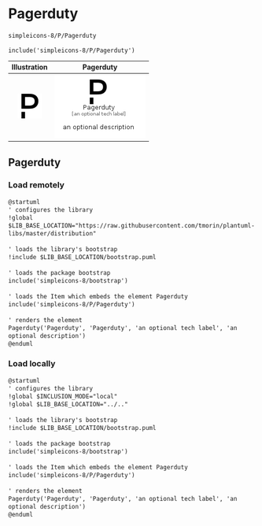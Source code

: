 # Pagerduty


```text
simpleicons-8/P/Pagerduty
```

```text
include('simpleicons-8/P/Pagerduty')
```



| Illustration | Pagerduty |
| :---: | :---: |
| ![illustration for Illustration](../../simpleicons-8/P/Pagerduty.png) | ![illustration for Pagerduty](../../simpleicons-8/P/Pagerduty.Local.png) |




## Pagerduty

### Load remotely
```plantuml
@startuml
' configures the library
!global $LIB_BASE_LOCATION="https://raw.githubusercontent.com/tmorin/plantuml-libs/master/distribution"

' loads the library's bootstrap
!include $LIB_BASE_LOCATION/bootstrap.puml

' loads the package bootstrap
include('simpleicons-8/bootstrap')

' loads the Item which embeds the element Pagerduty
include('simpleicons-8/P/Pagerduty')

' renders the element
Pagerduty('Pagerduty', 'Pagerduty', 'an optional tech label', 'an optional description')
@enduml
```

### Load locally
```plantuml
@startuml
' configures the library
!global $INCLUSION_MODE="local"
!global $LIB_BASE_LOCATION="../.."

' loads the library's bootstrap
!include $LIB_BASE_LOCATION/bootstrap.puml

' loads the package bootstrap
include('simpleicons-8/bootstrap')

' loads the Item which embeds the element Pagerduty
include('simpleicons-8/P/Pagerduty')

' renders the element
Pagerduty('Pagerduty', 'Pagerduty', 'an optional tech label', 'an optional description')
@enduml
```

